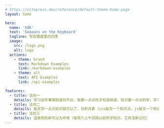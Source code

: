 ```yaml
---
# https://vitepress.dev/reference/default-theme-home-page
layout: home

hero:
  name: 'SOK'
  text: 'Seasons on the Keyboard'
  tagline: 写在键盘里的四季
  image:
    src: /logo.png
    alt: logo
  actions:
    - theme: brand
      text: Markdown Examples
      link: /markdown-examples
    - theme: alt
      text: API Examples
      link: /api-examples

features:
  - title: 法则一
    details: 学习这件事情欲速则不达，饭要一点点吃才知道味道，知识要一点点的学，学习就是品酒，狼吞虎咽则食之无味
  - title: 法则二
    details: 每天学一点点知识就可以了，日积月累（css每天一个知识点，js每天一个知识点，设计模式每天一个知识点，计算机网络每天一个知识点）
  - title: 法则三
    details: 温故而知新可以为师焉（每周六上午回顾以前所学知识，艾宾浩斯记忆）
---
```

